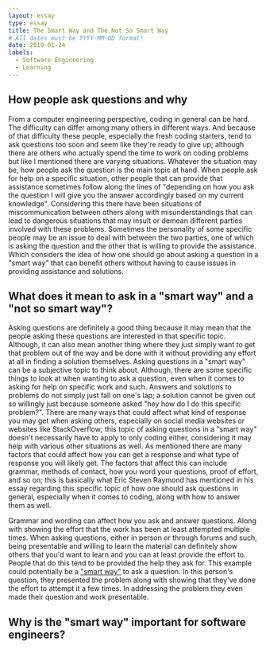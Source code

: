 ```yaml
---
layout: essay
type: essay
title: The Smart Way and The Not So Smart Way
# All dates must be YYYY-MM-DD format!
date: 2019-01-24
labels:
  - Software Engineering
  - Learning
---
```

## How people ask questions and why
From a computer engineering perspective, coding in general can be hard. The difficulty can differ among many others in different ways. And because of that difficulty these people, especially the fresh coding starters, tend to ask questions too soon and seem like they're ready to give up; although there are others who actually spend the time to work on coding problems but like I mentioned there are varying situations. Whatever the situation may be, how people ask the question is the main topic at hand. When people ask for help on a specific situation, other people that can provide that assistance sometimes follow along the lines of "depending on how you ask the question I will give you the answer accordingly based on my current knowledge". Considering this there have been situations of miscommunication between others along with misunderstandings that can lead to dangerous situations that may insult or demean different parties involved with these problems. Sometimes the personality of some specific people may be an issue to deal with between the two parties, one of which is asking the question and the other that is willing to provide the assistance. Which considers the idea of how one should go about asking a question in a "smart way" that can benefit others without having to cause issues in providing assistance and solutions.

## What does it mean to ask in a "smart way" and a "not so smart way"?
Asking questions are definitely a good thing because it may mean that the people asking these questions are interested in that specific topic. Although, it can also mean another thing where they just simply want to get that problem out of the way and be done with it without providing any effort at all in finding a solution themselves. Asking questions in a "smart way" can be a subjective topic to think about. Although, there are some specific things to look at when wanting to ask a question, even when it comes to asking for help on specific work and such. Answers and solutions to problems do not simply just fall on one's lap; a solution cannot be given out so willingly just because someone asked "hey how do I do this specific problem?". There are many ways that could affect what kind of response you may get when asking others, especially on social media websites or websites like StackOverflow; this topic of asking questions in a "smart way" doesn't necessarily have to apply to only coding either, considering it may help with various other situations as well. As mentioned there are many factors that could affect how you can get a response and what type of response you will likely get. The factors that affect this can include grammar, methods of contact, how you word your questions, proof of effort, and so on; this is basically what Eric Steven Raymond has mentioned in his essay regarding this specific topic of how one should ask questions in general, especially when it comes to coding, along with how to answer them as well. 

Grammar and wording can affect how you ask and answer questions. Along with showing the effort that the work has been at least attempted multiple times. When asking questions, either in person or through forums and such, being presentable and willing to learn the material can definitely show others that you'd want to learn and you can at least provide the effort to. People that do this tend to be provided the help they ask for. This example could potentially be a ["smart way"](https://stackoverflow.com/questions/54357190/c-dangling-pointers-and-memory-leaks) to ask a question. In this person's question, they presented the problem along with showing that they've done the effort to attempt it a few times. In addressing the problem they even made their question and work presentable.




## Why is the "smart way" important for software engineers?


